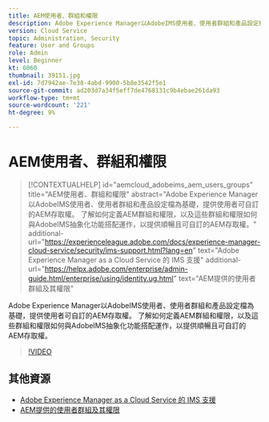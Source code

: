 ```yaml
---
title: AEM使用者、群組和權限
description: Adobe Experience Manager以AdobeIMS使用者、使用者群組和產品設定檔為基礎，提供使用者可自訂的AEM存取權。 了解如何定義AEM群組和權限，以及這些群組和權限如何與AdobeIMS抽象化功能搭配運作，以提供順暢且可自訂的AEM存取權。
version: Cloud Service
topic: Administration, Security
feature: User and Groups
role: Admin
level: Beginner
kt: 6060
thumbnail: 39151.jpg
exl-id: 7d7942ae-7e38-4abd-9900-5b8e3542f5e1
source-git-commit: ad203d7a34f5eff7de4768131c9b4ebae261da93
workflow-type: tm+mt
source-wordcount: '221'
ht-degree: 9%

---
```


# AEM使用者、群組和權限

>[!CONTEXTUALHELP]
>id="aemcloud_adobeims_aem_users_groups"
>title="AEM使用者、群組和權限"
>abstract="Adobe Experience Manager以AdobeIMS使用者、使用者群組和產品設定檔為基礎，提供使用者可自訂的AEM存取權。 了解如何定義AEM群組和權限，以及這些群組和權限如何與AdobeIMS抽象化功能搭配運作，以提供順暢且可自訂的AEM存取權。"
>additional-url="https://experienceleague.adobe.com/docs/experience-manager-cloud-service/security/ims-support.html?lang=en" text="Adobe Experience Manager as a Cloud Service 的 IMS 支援"
>additional-url="https://helpx.adobe.com/enterprise/admin-guide.html/enterprise/using/identity.ug.html" text="AEM提供的使用者群組及其權限"

Adobe Experience Manager以AdobeIMS使用者、使用者群組和產品設定檔為基礎，提供使用者可自訂的AEM存取權。 了解如何定義AEM群組和權限，以及這些群組和權限如何與AdobeIMS抽象化功能搭配運作，以提供順暢且可自訂的AEM存取權。

>[!VIDEO](https://video.tv.adobe.com/v/39151/?quality=12&learn=on)

## 其他資源

+ [Adobe Experience Manager as a Cloud Service 的 IMS 支援](https://experienceleague.adobe.com/docs/experience-manager-cloud-service/security/ims-support.html)
+ [AEM提供的使用者群組及其權限](https://experienceleague.adobe.com/docs/experience-manager-65/administering/security/security.html#built-in-users-and-groups)
